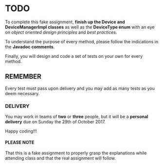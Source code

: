 # TODO

To complete this fake assignment, **finish up the Device and DeviceManagerImpl classes** as well as the **DeviceType enum** with an eye on _object oriented design principles_ and _best practices_.  

To understand the purpose of every method, please follow the indications in the **Javadoc comments**.

Finally, you will design and code a set of tests on your own for every method.

## REMEMBER

Every test must pass upon delivery and you may add as many tests as you deem necessary. 

### DELIVERY

You may work in teams of **two** or **three** people, but it will be a **personal delivery** due on Sunday the 29th of October 2017.

Happy coding!!!

#### PLEASE NOTE

That this is a fake assignment to properly grasp the explanations while attending class and that the real assignment will follow.